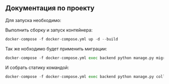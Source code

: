 ## Документация по проекту

Для запуска необходимо:

Выполнить сборку и запуск контейнера:

```python
docker-compose -f docker-compose.yml up -d --build
```

Так же нобходимо будет применить миграции:

```python
docker-compose -f docker-compose.yml exec backend python manage.py migrate --noinput
```

И собрать статику командой:

```python
docker-compose -f docker-compose.yml exec backend python manage.py collectstatic --no-input --clear
```
